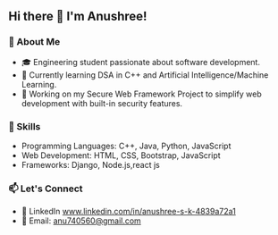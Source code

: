 
<!--
**anushree1206/anushree1206** is a ✨ _special_ ✨ repository because its `README.md` (this file) appears on your GitHub profile.

Here are some ideas to get you started:

- 🔭 I’m currently working on ...
- 🌱 I’m currently learning ...
- 👯 I’m looking to collaborate on ...
- 🤔 I’m looking for help with ...
- 💬 Ask me about ...
- 📫 How to reach me: ...
- 😄 Pronouns: ...
- ⚡ Fun fact: ...
-->
## Hi there 👋 I'm Anushree!
### 🚀 About Me
- 🎓 Engineering student passionate about software development.
- 🌱 Currently learning DSA in C++ and  Artificial Intelligence/Machine Learning.
- 🔭 Working on my Secure Web Framework Project to simplify web development with built-in security features.

### 💼 Skills
- Programming Languages: C++, Java, Python, JavaScript
- Web Development: HTML, CSS, Bootstrap, JavaScript
- Frameworks: Django, Node.js,react js

### 📫 Let's Connect
- 💼 LinkedIn www.linkedin.com/in/anushree-s-k-4839a72a1
- 📧 Email: anu740560@gmail.com
